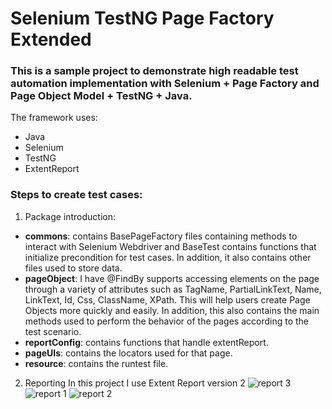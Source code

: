 # Selenium TestNG Page Factory Extended

### This is a sample project to demonstrate high readable test automation implementation with Selenium + Page Factory and Page Object Model + TestNG + Java.
The framework uses:
* Java
* Selenium
* TestNG
* ExtentReport

### Steps to create test cases:
1. Package introduction:
- **commons**: contains BasePageFactory files containing methods to interact with Selenium Webdriver and BaseTest contains functions that initialize precondition for test cases. In addition, it also contains other files used to store data.
- **pageObject**: I have @FindBy supports accessing elements on the page through a variety of attributes such as TagName, PartialLinkText, Name, LinkText, Id, Css, ClassName, XPath. This will help users create Page Objects more quickly and easily. In addition, this also contains the main methods used to perform the behavior of the pages according to the test scenario.
- **reportConfig**: contains functions that handle extentReport.
- **pageUIs**: contains the locators used for that page.
- **resource**: contains the runtest file.

2. Reporting
In this project I use Extent Report version 2
![report 3](https://github.com/user-attachments/assets/5d2dfb88-829f-46d7-ad55-02d478f716b3)
![report 1](https://github.com/user-attachments/assets/115a5190-7323-48ba-8deb-81cb11919313)
![report 2](https://github.com/user-attachments/assets/0b15756c-b478-4e46-8f6a-6a1eba5af2bf)


